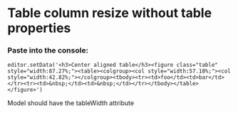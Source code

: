 # Table column resize without table properties

### Paste into the console:

```editor.setData('<h3>Center aligned table</h3><figure class="table" style="width:87.27%;"><table><colgroup><col style="width:57.18%;"><col style="width:42.82%;"></colgroup><tbody><tr><td>foo</td><td>bar</td></tr><tr><td>&nbsp;</td><td>&nbsp;</td></tr></tbody></table></figure>')```

Model should have the tableWidth attribute